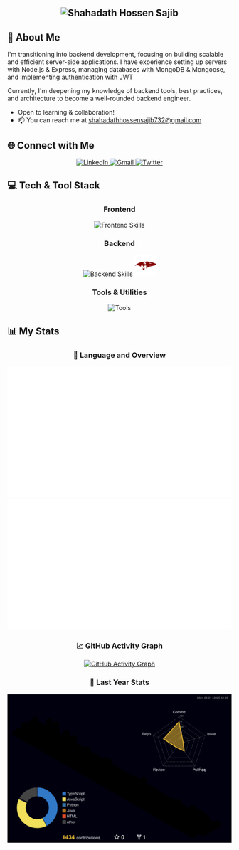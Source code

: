  <!-- <h2 align="center">Hi 👋, I'm Shahadath Hossen Sajib</h2> -->
<h2 align="center">
<img src="https://readme-typing-svg.herokuapp.com?color=36BCF7FF&lines=Hi+👋,+I'm+Shahadath+Hossen+Sajib&center=true&width=500&height=45" alt="Shahadath Hossen Sajib">
</h2>

<h2>💫 About Me</h2> 
<p>I'm transitioning into backend development, focusing on building scalable and efficient server-side applications. I have experience setting up servers with Node.js & Express, managing databases with MongoDB & Mongoose, and implementing authentication with JWT </p>

<p>Currently, I'm deepening my knowledge of backend tools, best practices, and architecture to become a well-rounded backend engineer.</p>  

<ul>  
<!--   <li>👯 I’m open to collaborating on <strong>Web Development</strong> projects.</li>   -->
<!--   <li>🌱 Currently learning <strong>Node.js</strong> to expand my backend skills.</li>   -->
  <li>Open to learning & collaboration!</li>
  <li>📫 You can reach me at <a href="mailto:shahadathhossensajib732@gmail.com">shahadathhossensajib732@gmail.com</a></li>  
<!--   <li>👨‍💻 Check out my projects on my <a href="https://shahadathhs.vercel.app">Portfolio</a></li>   -->
<!--   <li>📄 My <a href="https://docs.google.com/document/d/1F4lDxGKNkrY5k2UB7CEjSSNqoK06COyGfz5KDlSH0kY/edit?usp=sharing">Resume</a></li>   -->
</ul>


<h2>🌐 Connect with Me</h2>

<p align="center">
  <a href="https://linkedin.com/in/shahadathhs" target="_blank">
    <img src="https://skillicons.dev/icons?i=linkedin&theme=dark" alt="LinkedIn" />
  </a>
  <a href="mailto:shahadathhossensajib732@gmail.com" target="_blank">
    <img src="https://skillicons.dev/icons?i=gmail&theme=dark" alt="Gmail" />
  </a>
  <a href="https://twitter.com/shahadathhs" target="_blank">
    <img src="https://skillicons.dev/icons?i=twitter&theme=dark" alt="Twitter" />
  </a>
</p>

<h2>💻 Tech & Tool Stack</h2>

<div align="center">
  <!-- Frontend Section -->
  <h3>Frontend</h3>
  <p>
    <img src="https:&#x2F;&#x2F;skillicons.dev/icons?i=js,ts,react,nextjs,remix,tailwind&theme=dark" alt="Frontend Skills" />
  </p>
  
  <!-- Backend Section -->
  <h3>Backend</h3>
  <p>
    <img src="https:&#x2F;&#x2F;skillicons.dev/icons?i=nodejs,express,mongodb&theme=dark" alt="Backend Skills" />
    <img src="https:&#x2F;&#x2F;raw.githubusercontent.com/devicons/devicon/master/icons/mongoose/mongoose-original.svg" width="48" height="48" alt="Mongoose"/>
  </p>
  
  <!-- Tools & Utilities -->
  <h3>Tools & Utilities</h3>
  <p>
    <img src="https:&#x2F;&#x2F;skillicons.dev/icons?i=git,github,vscode,postman,jest&theme=dark" alt="Tools" />
  </p>

  <!-- Currently Learning -->
  <!--
  <h3>Currently Exploring</h3>
  <p>
    <img src="https:&#x2F;&#x2F;skillicons.dev/icons?i=docker,aws,redis,graphql&theme=dark" alt="Currently Learning" />
  </p>
  -->
</div>

<!--
<div align="center">

| **Category**        | **Technologies**                                                                                                           |
|---------------------|----------------------------------------------------------------------------------------------------------------------------|
| **Languages**       | ![JavaScript, TypeScript](https://skillicons.dev/icons?i=js,ts&theme=dark)                                                 |
| **Frontend**        | ![Tailwind CSS, React, Remix, Next.js](https://skillicons.dev/icons?i=tailwind,remix,nextjs&theme=dark)              |
| **Backend**         | ![Node.js, Express, MongoDB](https://skillicons.dev/icons?i=nodejs,express,mongodb&theme=dark)                             |
| **Testing**         | ![Jest](https://skillicons.dev/icons?i=jest&theme=dark)                                      |
| **Tools**           | ![VS Code, Postman](https://skillicons.dev/icons?i=vscode,postman&theme=dark)                                      |
| **Version Control** | ![Git, GitHub](https://skillicons.dev/icons?i=git,github&theme=dark)                                      |

</div>
-->

<h2>📊 My Stats</h2> 
<!-- Section 1: Daily.dev -->
<div align="center">
<!--   <h3>🔗 Daily.dev and WakaTime</h3> -->
  <!--
  <div>
    <img src="https://api.daily.dev/devcards/v2/6ZhjUdRchhuOpkZR8LgkG.png?type=wide&r=miv" width="652" alt="Shahadath Hossen Sajib's Dev Card" />
  </div>
  -->
</div>

<!-- Section 2: Language and Overview Stats -->
<div align="center">
  <h3>📜 Language and Overview</h3>
  <a align="center" href="https://github.com/shahadathhs/github-stats">
    <img src="https://github.com/shahadathhs/github-stats/blob/master/generated/overview.svg#gh-dark-mode-only" alt="GitHub Overview Stats" />
    <img src="https://github.com/shahadathhs/github-stats/blob/master/generated/languages.svg#gh-dark-mode-only" alt="GitHub Languages Stats" />
  </a>
</div>

<!-- Section 3: GitHub Activity Graph -->
<div align="center">
  <h3>📈 GitHub Activity Graph</h3>
  <a href="https://github.com/shahadathhs">
    <img src="https://github-readme-activity-graph.vercel.app/graph?username=shahadathhs" alt="GitHub Activity Graph" />
  </a>
</div>

<!-- Section 4: Last Year Stats -->
<div align="center">
  <h3>🌟 Last Year Stats</h3>
  <img src="./profile-3d-contrib/profile-night-rainbow.svg" alt="Last Year Stat" />
</div>
